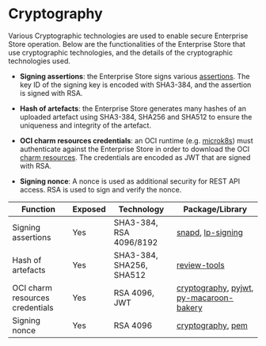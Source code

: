 # Cryptography

Various Cryptographic technologies are used to enable secure Enterprise Store operation.
Below are the functionalities of the Enterprise Store that use cryptographic technologies,
and the details of the cryptographic technologies used.

- **Signing assertions**: the Enterprise Store signs various
[assertions](https://ubuntu.com/core/docs/reference/assertions).
The key ID of the signing key is encoded with SHA3-384, and the assertion is signed with RSA.

- **Hash of artefacts**: the Enterprise Store generates many hashes of an uploaded artefact
using SHA3-384, SHA256 and SHA512 to ensure the uniqueness and integrity of the artefact.

- **OCI charm resources credentials**: an OCI runtime
(e.g. [microk8s](https://microk8s.io/docs)) must authenticate against the Enterprise Store
in order to download the OCI [charm resources](https://juju.is/docs/juju/charm-resource).
The credentials are encoded as JWT that are signed with RSA.

- **Signing nonce**: A nonce is used as additional security for REST API access.
RSA is used to sign and verify the nonce.


| Function                        | Exposed | Technology               | Package/Library                                                                                                                                                                  |
|---------------------------------|---------|--------------------------|----------------------------------------------------------------------------------------------------------------------------------------------------------------------------------|
| Signing assertions              | Yes     | SHA3-384, RSA 4096/8192  | [snapd](https://github.com/canonical/snapd), [lp-signing](https://launchpad.net/lp-signing)                                                                                      |
| Hash of artefacts               | Yes     | SHA3-384, SHA256, SHA512 | [review-tools](https://launchpad.net/review-tools)                                                                                                                               |
| OCI charm resources credentials | Yes     | RSA 4096, JWT            | [cryptography](https://github.com/pyca/cryptography), [pyjwt](https://github.com/jpadilla/pyjwt), [py-macaroon-bakery](https://github.com/go-macaroon-bakery/py-macaroon-bakery) |
| Signing nonce                   | Yes     | RSA 4096                 | [cryptography](https://github.com/pyca/cryptography), [pem](https://github.com/hynek/pem)                                                                                        |
